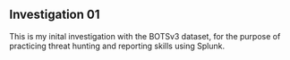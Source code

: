 ## Investigation 01

This is my inital investigation with the BOTSv3 dataset, for the purpose of practicing threat hunting and reporting skills using Splunk.
